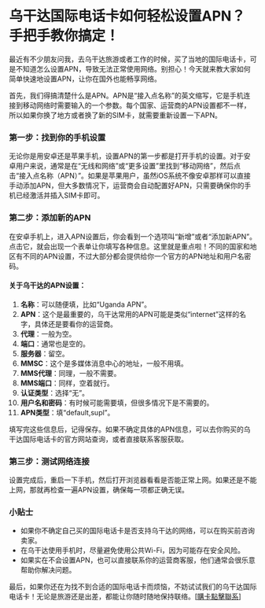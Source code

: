# 乌干达国际电话卡如何轻松设置APN？手把手教你搞定！

最近有不少朋友问我，去乌干达旅游或者工作的时候，买了当地的国际电话卡，可是不知道怎么设置APN，导致无法正常使用网络。别担心！今天就来教大家如何简单快速地设置APN，让你在国外也能畅享网络。

首先，我们得搞清楚什么是APN。APN是“接入点名称”的英文缩写，它是手机连接到移动网络时需要输入的一个参数。每个国家、运营商的APN设置都不一样，所以如果你换了地方或者换了新的SIM卡，就需要重新设置一下APN。

### 第一步：找到你的手机设置

无论你是用安卓还是苹果手机，设置APN的第一步都是打开手机的设置。对于安卓用户来说，通常是在“无线和网络”或“更多设置”里找到“移动网络”，然后点击“接入点名称（APN）”。如果是苹果用户，虽然iOS系统不像安卓那样可以直接手动添加APN，但大多数情况下，运营商会自动配置好APN，只需要确保你的手机已经激活并插入SIM卡即可。

### 第二步：添加新的APN

在安卓手机上，进入APN设置后，你会看到一个选项叫“新增”或者“添加新APN”。点击它，就会出现一个表单让你填写各种信息。这里就是重点啦！不同的国家和地区有不同的APN设置，不过大部分都会提供给你一个官方的APN地址和用户名密码。

#### 关于乌干达的APN设置：

1. **名称**：可以随便填，比如“Uganda APN”。
2. **APN**：这个是最重要的，乌干达常用的APN可能是类似“internet”这样的名字，具体还是要看你的运营商。
3. **代理**：一般为空。
4. **端口**：通常也是空的。
5. **服务器**：留空。
6. **MMSC**：这个是多媒体消息中心的地址，一般不用填。
7. **MMS代理**：同理，一般不需要。
8. **MMS端口**：同样，空着就行。
9. **认证类型**：选择“无”。
10. **用户名和密码**：有时候可能需要填，但很多情况下是不需要的。
11. **APN类型**：填“default,supl”。

填写完这些信息后，记得保存。如果不确定具体的APN信息，可以去你购买的乌干达国际电话卡的官方网站查询，或者直接联系客服获取。

### 第三步：测试网络连接

设置完成后，重启一下手机，然后打开浏览器看看是否能正常上网。如果还是不能上网，那就再检查一遍APN设置，确保每一项都正确无误。

### 小贴士

- 如果你不确定自己买的国际电话卡是否支持乌干达的网络，可以在购买前咨询卖家。
- 在乌干达使用手机时，尽量避免使用公共Wi-Fi，因为可能存在安全风险。
- 如果实在不会设置APN，也可以直接联系你的运营商客服，他们通常会很乐意帮助你解决问题。

最后，如果你还在为找不到合适的国际电话卡而烦恼，不妨试试我们的乌干达国际电话卡！无论是旅游还是出差，都能让你随时随地保持联络。[[購卡點擊聯系](https://t.me/s/esim1088)]